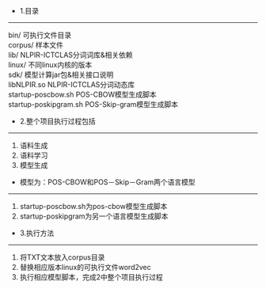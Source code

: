 + 1.目录
----------
bin/	可执行文件目录   
corpus/	样本文件   
lib/	NLPIR-ICTCLAS分词词库&相关依赖   
linux/	不同linux内核的版本   
sdk/	模型计算jar包&相关接口说明   
libNLPIR.so	NLPIR-ICTCLAS分词动态库   
startup-poscbow.sh	POS-CBOW模型生成脚本   
startup-poskipgram.sh POS-Skip-gram模型生成脚本   

+ 2.整个项目执行过程包括
----------------------
1) 语料生成   
2) 语料学习   
3) 模型生成   
+ 模型为：POS-CBOW和POS－Skip－Gram两个语言模型
----------------------------------------------   
1) startup-poscbow.sh为pos-cbow模型生成脚本   
2) startup-poskipgram为另一个语言模型生成脚本    

+ 3.执行方法
------------------
1) 将TXT文本放入corpus目录    
2) 替换相应版本linux的可执行文件word2vec    
3) 执行相应模型脚本，完成2中整个项目执行过程
